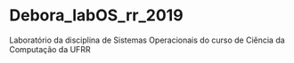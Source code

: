 # Debora_labOS_rr_2019
Laboratório da disciplina de Sistemas Operacionais do curso de Ciência da Computação da UFRR
